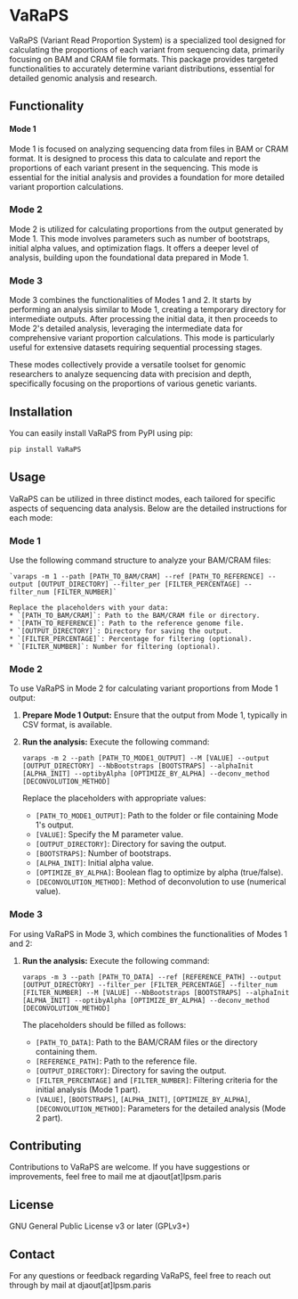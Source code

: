 
# VaRaPS

VaRaPS (Variant Read Proportion System) is a specialized tool designed for calculating the proportions of each variant from sequencing data, primarily focusing on BAM and CRAM file formats. This package provides targeted functionalities to accurately determine variant distributions, essential for detailed genomic analysis and research.

## Functionality

#### Mode 1
Mode 1 is focused on analyzing sequencing data from files in BAM or CRAM format. It is designed to process this data to calculate and report the proportions of each variant present in the sequencing. This mode is essential for the initial analysis and provides a foundation for more detailed variant proportion calculations.

### Mode 2

Mode 2 is utilized for calculating proportions from the output generated by Mode 1. This mode involves parameters such as number of bootstraps, initial alpha values, and optimization flags. It offers a deeper level of analysis, building upon the foundational data prepared in Mode 1.

### Mode 3

Mode 3 combines the functionalities of Modes 1 and 2. It starts by performing an analysis similar to Mode 1, creating a temporary directory for intermediate outputs. After processing the initial data, it then proceeds to Mode 2's detailed analysis, leveraging the intermediate data for comprehensive variant proportion calculations. This mode is particularly useful for extensive datasets requiring sequential processing stages.

These modes collectively provide a versatile toolset for genomic researchers to analyze sequencing data with precision and depth, specifically focusing on the proportions of various genetic variants.

## Installation

You can easily install VaRaPS from PyPI using pip:

```bash
pip install VaRaPS
```

## Usage

VaRaPS can be utilized in three distinct modes, each tailored for specific aspects of sequencing data analysis. Below are the detailed instructions for each mode:

### Mode 1

Use the following command structure to analyze your BAM/CRAM files:
        
    `varaps -m 1 --path [PATH_TO_BAM/CRAM] --ref [PATH_TO_REFERENCE] --output [OUTPUT_DIRECTORY] --filter_per [FILTER_PERCENTAGE] --filter_num [FILTER_NUMBER]` 
    
    Replace the placeholders with your data:
    * `[PATH_TO_BAM/CRAM]`: Path to the BAM/CRAM file or directory.
    * `[PATH_TO_REFERENCE]`: Path to the reference genome file.
    * `[OUTPUT_DIRECTORY]`: Directory for saving the output.
    * `[FILTER_PERCENTAGE]`: Percentage for filtering (optional).
    * `[FILTER_NUMBER]`: Number for filtering (optional).

### Mode 2

To use VaRaPS in Mode 2 for calculating variant proportions from Mode 1 output:

1.  **Prepare Mode 1 Output:** Ensure that the output from Mode 1, typically in CSV format, is available.
2.  **Run the analysis:** Execute the following command:
        
    `varaps -m 2 --path [PATH_TO_MODE1_OUTPUT] --M [VALUE] --output [OUTPUT_DIRECTORY] --NbBootstraps [BOOTSTRAPS] --alphaInit [ALPHA_INIT] --optibyAlpha [OPTIMIZE_BY_ALPHA] --deconv_method [DECONVOLUTION_METHOD]` 
    
    Replace the placeholders with appropriate values:
    * `[PATH_TO_MODE1_OUTPUT]`: Path to the folder or file containing Mode 1's output.
    * `[VALUE]`: Specify the M parameter value.
    * `[OUTPUT_DIRECTORY]`: Directory for saving the output.
    * `[BOOTSTRAPS]`: Number of bootstraps.
    * `[ALPHA_INIT]`: Initial alpha value.
    * `[OPTIMIZE_BY_ALPHA]`: Boolean flag to optimize by alpha (true/false).
    * `[DECONVOLUTION_METHOD]`: Method of deconvolution to use (numerical value).

### Mode 3

For using VaRaPS in Mode 3, which combines the functionalities of Modes 1 and 2:

1.  **Run the analysis:** Execute the following command:
        
    `varaps -m 3 --path [PATH_TO_DATA] --ref [REFERENCE_PATH] --output [OUTPUT_DIRECTORY] --filter_per [FILTER_PERCENTAGE] --filter_num [FILTER_NUMBER] --M [VALUE] --NbBootstraps [BOOTSTRAPS] --alphaInit [ALPHA_INIT] --optibyAlpha [OPTIMIZE_BY_ALPHA] --deconv_method [DECONVOLUTION_METHOD]` 
    
    The placeholders should be filled as follows:
    * `[PATH_TO_DATA]`: Path to the BAM/CRAM files or the directory containing them.
    * `[REFERENCE_PATH]`: Path to the reference file.
    * `[OUTPUT_DIRECTORY]`: Directory for saving the output.
    * `[FILTER_PERCENTAGE]` and `[FILTER_NUMBER]`: Filtering criteria for the initial analysis (Mode 1 part).
    * `[VALUE]`, `[BOOTSTRAPS]`, `[ALPHA_INIT]`, `[OPTIMIZE_BY_ALPHA]`, `[DECONVOLUTION_METHOD]`: Parameters for the detailed analysis (Mode 2 part).

## Contributing

Contributions to VaRaPS are welcome. If you have suggestions or improvements, feel free to mail me at djaout[at]lpsm.paris

## License

GNU General Public License v3 or later (GPLv3+)
## Contact

For any questions or feedback regarding VaRaPS, feel free to reach out through by mail at djaout[at]lpsm.paris
